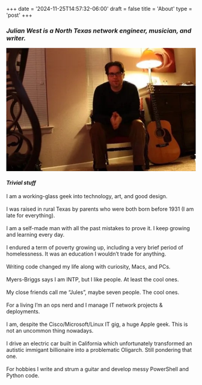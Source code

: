 +++
date = '2024-11-25T14:57:32-06:00'
draft = false
title = 'About'
type = 'post'
+++

### _Julian West is a North Texas network engineer, musician, and writer._

![Alt text](julian-about.jpeg)

#### _Trivial stuff_


I am a working-glass geek into technology, art, and good design.<br />  
I was raised in rural Texas by parents who were both born before 1931 (I am late for everything).<br />   
I am a self-made man with all the past mistakes to prove it. I keep growing and learning every day.<br />   
I endured a term of poverty growing up, including a very brief period of homelessness. It was an education I wouldn’t trade for anything.<br />     
Writing code changed my life along with curiosity, Macs, and PCs.<br />   
Myers-Briggs says I am INTP, but I like people. At least the cool ones.<br />   
My close friends call me “Jules”, maybe seven people. The cool ones.<br />   
For a living I’m an ops nerd and I manage IT network projects & deployments.<br />   
I am, despite the Cisco/Microsoft/Linux IT gig, a huge Apple geek. This is not an uncommon thing nowadays.<br />   
I drive an electric car built in California which unfortunately transformed an autistic immigant billionaire into a problematic Oligarch. Still pondering that one.<br />   
For hobbies I write and strum a guitar and develop messy PowerShell and Python code.